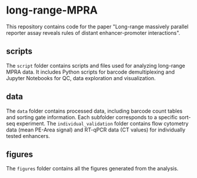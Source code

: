 # long-range-MPRA

This repository contains code for the paper "Long-range massively parallel reporter assay reveals rules of distant enhancer-promoter interactions". 

## scripts
The `script` folder contains scripts and files used for analyzing long-range MPRA data.
It includes Python scripts for barcode demultiplexing and Jupyter Notebooks for QC, data exploration and visualization. 

## data
The `data` folder contains processed data, including barcode count tables and sorting gate information. Each subfolder corresponds to a specific sort-seq experiment. The `individual_validation` folder contains flow cytometry data (mean PE-Area signal) and RT-qPCR data (CT values) for individually tested enhancers.

## figures
The `figures` folder contains all the figures generated from the analysis.
